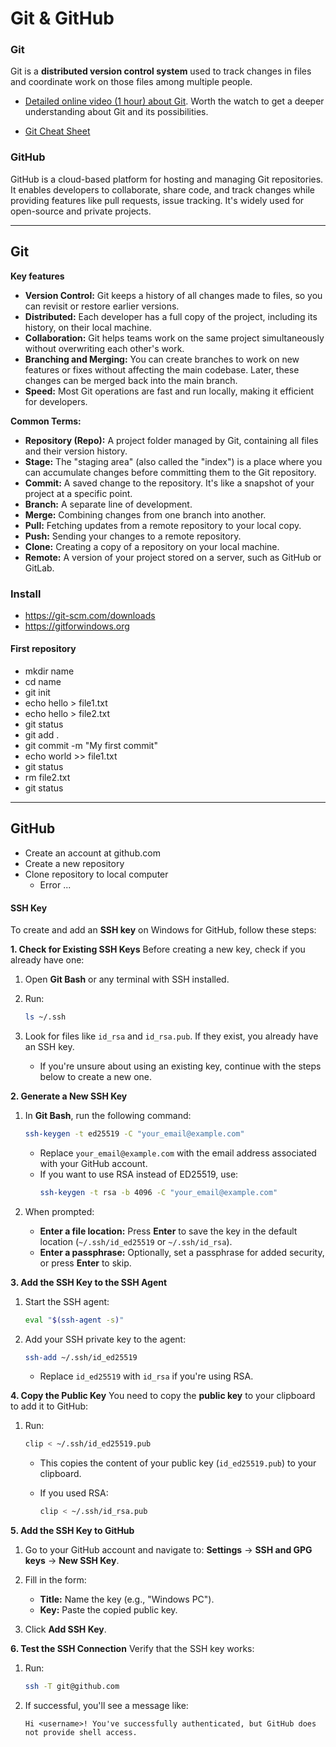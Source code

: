 # Git & GitHub

### Git

Git is a **distributed version control system** used to track changes in files and coordinate work on those files among multiple people.

-   [Detailed online video (1 hour) about Git](https://www.youtube.com/watch?v=8JJ101D3knE). Worth the watch to get a deeper understanding about Git and its possibilities.

-   [Git Cheat Sheet](./Git%20Cheat%20Sheet.pdf)

### GitHub

GitHub is a cloud-based platform for hosting and managing Git repositories. It enables developers to collaborate, share code, and track changes while providing features like pull requests, issue tracking. It's widely used for open-source and private projects.

---

## Git

**Key features**

-   **Version Control:** Git keeps a history of all changes made to files, so you can revisit or restore earlier versions.
-   **Distributed:** Each developer has a full copy of the project, including its history, on their local machine.
-   **Collaboration:** Git helps teams work on the same project simultaneously without overwriting each other's work.
-   **Branching and Merging:** You can create branches to work on new features or fixes without affecting the main codebase. Later, these changes can be merged back into the main branch.
-   **Speed:** Most Git operations are fast and run locally, making it efficient for developers.

**Common Terms:**

-   **Repository (Repo):** A project folder managed by Git, containing all files and their version history.
-   **Stage:** The "staging area" (also called the "index") is a place where you can accumulate changes before committing them to the Git repository.
-   **Commit:** A saved change to the repository. It's like a snapshot of your project at a specific point.
-   **Branch:** A separate line of development.
-   **Merge:** Combining changes from one branch into another.
-   **Pull:** Fetching updates from a remote repository to your local copy.
-   **Push:** Sending your changes to a remote repository.
-   **Clone:** Creating a copy of a repository on your local machine.
-   **Remote:** A version of your project stored on a server, such as GitHub or GitLab.

### Install

-   https://git-scm.com/downloads
-   https://gitforwindows.org

#### First repository

-   mkdir name
-   cd name
-   git init
-   echo hello > file1.txt
-   echo hello > file2.txt
-   git status
-   git add .
-   git commit -m "My first commit"
-   echo world >> file1.txt
-   git status
-   rm file2.txt
-   git status

---

## GitHub

-   Create an account at github.com
-   Create a new repository
-   Clone repository to local computer
    -   Error ...

#### SSH Key

To create and add an **SSH key** on Windows for GitHub, follow these steps:

**1. Check for Existing SSH Keys**
Before creating a new key, check if you already have one:

1. Open **Git Bash** or any terminal with SSH installed.
2. Run:
    ```bash
    ls ~/.ssh
    ```
3. Look for files like `id_rsa` and `id_rsa.pub`. If they exist, you already have an SSH key.

    - If you're unsure about using an existing key, continue with the steps below to create a new one.

**2. Generate a New SSH Key**

1. In **Git Bash**, run the following command:

    ```bash
    ssh-keygen -t ed25519 -C "your_email@example.com"
    ```

    - Replace `your_email@example.com` with the email address associated with your GitHub account.
    - If you want to use RSA instead of ED25519, use:
        ```bash
        ssh-keygen -t rsa -b 4096 -C "your_email@example.com"
        ```

2. When prompted:
    - **Enter a file location:** Press **Enter** to save the key in the default location (`~/.ssh/id_ed25519` or `~/.ssh/id_rsa`).
    - **Enter a passphrase:** Optionally, set a passphrase for added security, or press **Enter** to skip.

**3. Add the SSH Key to the SSH Agent**

1. Start the SSH agent:

    ```bash
    eval "$(ssh-agent -s)"
    ```

2. Add your SSH private key to the agent:
    ```bash
    ssh-add ~/.ssh/id_ed25519
    ```
    - Replace `id_ed25519` with `id_rsa` if you're using RSA.

**4. Copy the Public Key**
You need to copy the **public key** to your clipboard to add it to GitHub:

1. Run:

    ```bash
    clip < ~/.ssh/id_ed25519.pub
    ```

    - This copies the content of your public key (`id_ed25519.pub`) to your clipboard.

    - If you used RSA:
        ```bash
        clip < ~/.ssh/id_rsa.pub
        ```

**5. Add the SSH Key to GitHub**

1. Go to your GitHub account and navigate to:
   **Settings** → **SSH and GPG keys** → **New SSH Key**.

2. Fill in the form:

    - **Title:** Name the key (e.g., "Windows PC").
    - **Key:** Paste the copied public key.

3. Click **Add SSH Key**.

**6. Test the SSH Connection**
Verify that the SSH key works:

1. Run:

    ```bash
    ssh -T git@github.com
    ```

2. If successful, you'll see a message like:
    ```
    Hi <username>! You've successfully authenticated, but GitHub does not provide shell access.
    ```
